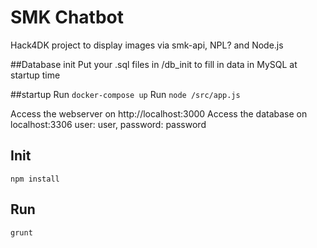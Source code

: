 # SMK Chatbot
Hack4DK project to display images via smk-api, NPL? and Node.js

##Database init
Put your .sql files in /db_init to fill in data in MySQL at startup time

##startup
Run `docker-compose up`
Run `node /src/app.js`

Access the webserver on http://localhost:3000
Access the database on localhost:3306 user: user, password: password

## Init
`npm install`

## Run
`grunt`

